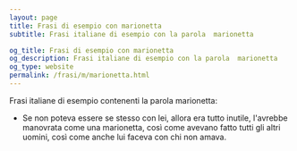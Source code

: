 ```yaml
---
layout: page
title: Frasi di esempio con marionetta 
subtitle: Frasi italiane di esempio con la parola  marionetta

og_title: Frasi di esempio con marionetta 
og_description: Frasi italiane di esempio con la parola  marionetta
og_type: website
permalink: /frasi/m/marionetta.html
---
```


Frasi italiane di esempio contenenti la parola marionetta:


- Se non poteva essere se stesso con lei, allora era tutto inutile, l'avrebbe manovrata come una marionetta, così come avevano fatto tutti gli altri uomini, così come anche lui faceva con chi non amava.
